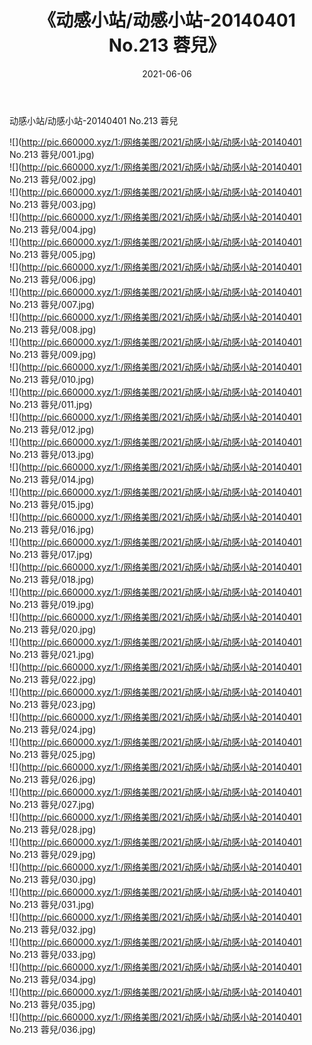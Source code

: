 ﻿---
layout: post
title:  《动感小站/动感小站-20140401 No.213 蓉兒》
date:   2021-06-06
img: http://pic.660000.xyz/1:/网络美图/2021/动感小站/动感小站-20140401 No.213 蓉兒/000.jpg
categories: [美女, 清纯, 唯美]
---

动感小站/动感小站-20140401 No.213 蓉兒

 ![](http://pic.660000.xyz/1:/网络美图/2021/动感小站/动感小站-20140401 No.213 蓉兒/001.jpg) <br>![](http://pic.660000.xyz/1:/网络美图/2021/动感小站/动感小站-20140401 No.213 蓉兒/002.jpg) <br>![](http://pic.660000.xyz/1:/网络美图/2021/动感小站/动感小站-20140401 No.213 蓉兒/003.jpg) <br>![](http://pic.660000.xyz/1:/网络美图/2021/动感小站/动感小站-20140401 No.213 蓉兒/004.jpg) <br>![](http://pic.660000.xyz/1:/网络美图/2021/动感小站/动感小站-20140401 No.213 蓉兒/005.jpg) <br>![](http://pic.660000.xyz/1:/网络美图/2021/动感小站/动感小站-20140401 No.213 蓉兒/006.jpg) <br>![](http://pic.660000.xyz/1:/网络美图/2021/动感小站/动感小站-20140401 No.213 蓉兒/007.jpg) <br>![](http://pic.660000.xyz/1:/网络美图/2021/动感小站/动感小站-20140401 No.213 蓉兒/008.jpg) <br>![](http://pic.660000.xyz/1:/网络美图/2021/动感小站/动感小站-20140401 No.213 蓉兒/009.jpg) <br>![](http://pic.660000.xyz/1:/网络美图/2021/动感小站/动感小站-20140401 No.213 蓉兒/010.jpg) <br>![](http://pic.660000.xyz/1:/网络美图/2021/动感小站/动感小站-20140401 No.213 蓉兒/011.jpg) <br>![](http://pic.660000.xyz/1:/网络美图/2021/动感小站/动感小站-20140401 No.213 蓉兒/012.jpg) <br>![](http://pic.660000.xyz/1:/网络美图/2021/动感小站/动感小站-20140401 No.213 蓉兒/013.jpg) <br>![](http://pic.660000.xyz/1:/网络美图/2021/动感小站/动感小站-20140401 No.213 蓉兒/014.jpg) <br>![](http://pic.660000.xyz/1:/网络美图/2021/动感小站/动感小站-20140401 No.213 蓉兒/015.jpg) <br>![](http://pic.660000.xyz/1:/网络美图/2021/动感小站/动感小站-20140401 No.213 蓉兒/016.jpg) <br>![](http://pic.660000.xyz/1:/网络美图/2021/动感小站/动感小站-20140401 No.213 蓉兒/017.jpg) <br>![](http://pic.660000.xyz/1:/网络美图/2021/动感小站/动感小站-20140401 No.213 蓉兒/018.jpg) <br>![](http://pic.660000.xyz/1:/网络美图/2021/动感小站/动感小站-20140401 No.213 蓉兒/019.jpg) <br>![](http://pic.660000.xyz/1:/网络美图/2021/动感小站/动感小站-20140401 No.213 蓉兒/020.jpg) <br>![](http://pic.660000.xyz/1:/网络美图/2021/动感小站/动感小站-20140401 No.213 蓉兒/021.jpg) <br>![](http://pic.660000.xyz/1:/网络美图/2021/动感小站/动感小站-20140401 No.213 蓉兒/022.jpg) <br>![](http://pic.660000.xyz/1:/网络美图/2021/动感小站/动感小站-20140401 No.213 蓉兒/023.jpg) <br>![](http://pic.660000.xyz/1:/网络美图/2021/动感小站/动感小站-20140401 No.213 蓉兒/024.jpg) <br>![](http://pic.660000.xyz/1:/网络美图/2021/动感小站/动感小站-20140401 No.213 蓉兒/025.jpg) <br>![](http://pic.660000.xyz/1:/网络美图/2021/动感小站/动感小站-20140401 No.213 蓉兒/026.jpg) <br>![](http://pic.660000.xyz/1:/网络美图/2021/动感小站/动感小站-20140401 No.213 蓉兒/027.jpg) <br>![](http://pic.660000.xyz/1:/网络美图/2021/动感小站/动感小站-20140401 No.213 蓉兒/028.jpg) <br>![](http://pic.660000.xyz/1:/网络美图/2021/动感小站/动感小站-20140401 No.213 蓉兒/029.jpg) <br>![](http://pic.660000.xyz/1:/网络美图/2021/动感小站/动感小站-20140401 No.213 蓉兒/030.jpg) <br>![](http://pic.660000.xyz/1:/网络美图/2021/动感小站/动感小站-20140401 No.213 蓉兒/031.jpg) <br>![](http://pic.660000.xyz/1:/网络美图/2021/动感小站/动感小站-20140401 No.213 蓉兒/032.jpg) <br>![](http://pic.660000.xyz/1:/网络美图/2021/动感小站/动感小站-20140401 No.213 蓉兒/033.jpg) <br>![](http://pic.660000.xyz/1:/网络美图/2021/动感小站/动感小站-20140401 No.213 蓉兒/034.jpg) <br>![](http://pic.660000.xyz/1:/网络美图/2021/动感小站/动感小站-20140401 No.213 蓉兒/035.jpg) <br>![](http://pic.660000.xyz/1:/网络美图/2021/动感小站/动感小站-20140401 No.213 蓉兒/036.jpg) <br>